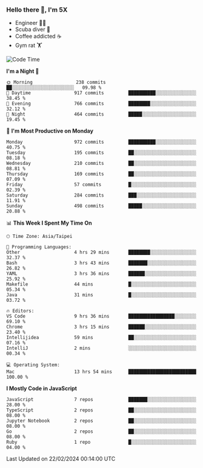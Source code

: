 ### Hello there 👋, I'm 5X

* Engineer 👨‍💻
* Scuba diver 🤿
* Coffee addicted ☕️
* Gym rat 🏋️

<!--START_SECTION:waka-->
![Code Time](http://img.shields.io/badge/Code%20Time-805%20hrs%2016%20mins-blue)

**I'm a Night 🦉** 

```text
🌞 Morning                238 commits         ██░░░░░░░░░░░░░░░░░░░░░░░   09.98 % 
🌆 Daytime                917 commits         ██████████░░░░░░░░░░░░░░░   38.45 % 
🌃 Evening                766 commits         ████████░░░░░░░░░░░░░░░░░   32.12 % 
🌙 Night                  464 commits         █████░░░░░░░░░░░░░░░░░░░░   19.45 % 
```
📅 **I'm Most Productive on Monday** 

```text
Monday                   972 commits         ██████████░░░░░░░░░░░░░░░   40.75 % 
Tuesday                  195 commits         ██░░░░░░░░░░░░░░░░░░░░░░░   08.18 % 
Wednesday                210 commits         ██░░░░░░░░░░░░░░░░░░░░░░░   08.81 % 
Thursday                 169 commits         ██░░░░░░░░░░░░░░░░░░░░░░░   07.09 % 
Friday                   57 commits          █░░░░░░░░░░░░░░░░░░░░░░░░   02.39 % 
Saturday                 284 commits         ███░░░░░░░░░░░░░░░░░░░░░░   11.91 % 
Sunday                   498 commits         █████░░░░░░░░░░░░░░░░░░░░   20.88 % 
```


📊 **This Week I Spent My Time On** 

```text
🕑︎ Time Zone: Asia/Taipei

💬 Programming Languages: 
Other                    4 hrs 29 mins       ████████░░░░░░░░░░░░░░░░░   32.37 % 
Bash                     3 hrs 43 mins       ███████░░░░░░░░░░░░░░░░░░   26.82 % 
YAML                     3 hrs 36 mins       ██████░░░░░░░░░░░░░░░░░░░   25.92 % 
Makefile                 44 mins             █░░░░░░░░░░░░░░░░░░░░░░░░   05.34 % 
Java                     31 mins             █░░░░░░░░░░░░░░░░░░░░░░░░   03.72 % 

🔥 Editors: 
VS Code                  9 hrs 36 mins       █████████████████░░░░░░░░   69.10 % 
Chrome                   3 hrs 15 mins       ██████░░░░░░░░░░░░░░░░░░░   23.40 % 
Intellijidea             59 mins             ██░░░░░░░░░░░░░░░░░░░░░░░   07.16 % 
IntelliJ                 2 mins              ░░░░░░░░░░░░░░░░░░░░░░░░░   00.34 % 

💻 Operating System: 
Mac                      13 hrs 54 mins      █████████████████████████   100.00 % 
```

**I Mostly Code in JavaScript** 

```text
JavaScript               7 repos             ███████░░░░░░░░░░░░░░░░░░   28.00 % 
TypeScript               2 repos             ██░░░░░░░░░░░░░░░░░░░░░░░   08.00 % 
Jupyter Notebook         2 repos             ██░░░░░░░░░░░░░░░░░░░░░░░   08.00 % 
Go                       2 repos             ██░░░░░░░░░░░░░░░░░░░░░░░   08.00 % 
Ruby                     1 repo              █░░░░░░░░░░░░░░░░░░░░░░░░   04.00 % 
```




 Last Updated on 22/02/2024 00:14:00 UTC
<!--END_SECTION:waka-->
